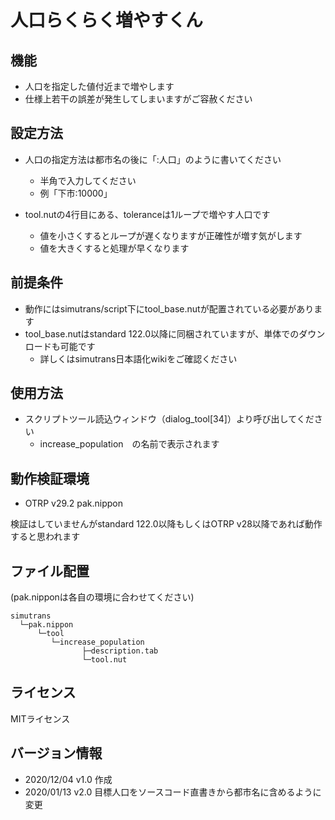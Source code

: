 # 人口らくらく増やすくん

## 機能
- 人口を指定した値付近まで増やします
- 仕様上若干の誤差が発生してしまいますがご容赦ください

## 設定方法
- 人口の指定方法は都市名の後に「:人口」のように書いてください
  - 半角で入力してください
  - 例「下市:10000」
 
- tool.nutの4行目にある、toleranceは1ループで増やす人口です
  - 値を小さくするとループが遅くなりますが正確性が増す気がします
  - 値を大きくすると処理が早くなります
  

## 前提条件
- 動作にはsimutrans/script下にtool_base.nutが配置されている必要があります
- tool_base.nutはstandard 122.0以降に同梱されていますが、単体でのダウンロードも可能です
  - 詳しくはsimutrans日本語化wikiをご確認ください


## 使用方法
- スクリプトツール読込ウィンドウ（dialog_tool[34]）より呼び出してください
  - increase_population　の名前で表示されます

## 動作検証環境
- OTRP v29.2 pak.nippon

検証はしていませんがstandard 122.0以降もしくはOTRP v28以降であれば動作すると思われます

## ファイル配置
(pak.nipponは各自の環境に合わせてください)  
```
simutrans  
  └─pak.nippon  
      └─tool
         └─increase_population
                ├─description.tab
                └─tool.nut

```


## ライセンス
MITライセンス

## バージョン情報
- 2020/12/04 v1.0 作成
- 2020/01/13 v2.0 目標人口をソースコード直書きから都市名に含めるように変更
